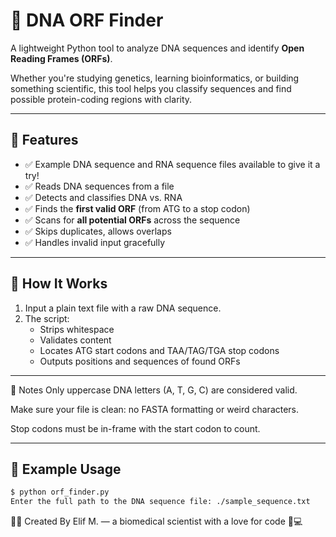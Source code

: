 # 🧬 DNA ORF Finder

A lightweight Python tool to analyze DNA sequences and identify **Open Reading Frames (ORFs)**.

Whether you're studying genetics, learning bioinformatics, or building something scientific, this tool helps you classify sequences and find possible protein-coding regions with clarity.

---

## 🚀 Features

- ✅ Example DNA sequence and RNA sequence files available to give it a try!
- ✅ Reads DNA sequences from a file
- ✅ Detects and classifies DNA vs. RNA  
- ✅ Finds the **first valid ORF** (from ATG to a stop codon)  
- ✅ Scans for **all potential ORFs** across the sequence  
- ✅ Skips duplicates, allows overlaps  
- ✅ Handles invalid input gracefully  

---

## 🧪 How It Works

1. Input a plain text file with a raw DNA sequence.
2. The script:
   - Strips whitespace
   - Validates content
   - Locates ATG start codons and TAA/TAG/TGA stop codons
   - Outputs positions and sequences of found ORFs

---

📌 Notes
Only uppercase DNA letters (A, T, G, C) are considered valid.

Make sure your file is clean: no FASTA formatting or weird characters.

Stop codons must be in-frame with the start codon to count.

---

## 📂 Example Usage

```bash
$ python orf_finder.py
Enter the full path to the DNA sequence file: ./sample_sequence.txt
```

👩‍🔬 Created By
Elif M. — a biomedical scientist with a love for code 🧬💻
